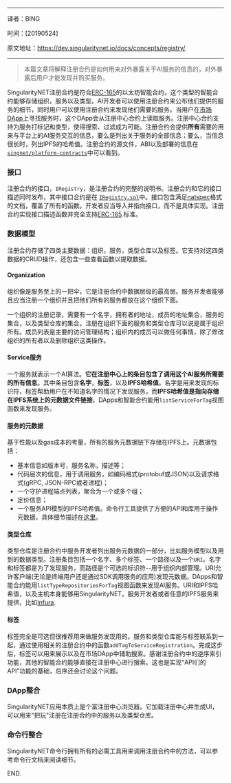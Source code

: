 ----

译者：BING

时间：[20190524]

原文地址：https://dev.singularitynet.io/docs/concepts/registry/

------

> 本篇文章将解释注册合约是如何用来对外暴露关于AI服务的信息的，对外暴露后用户才能发现并购买服务。

SingularityNET注册合约是符合[ERC-165](https://eips.ethereum.org/EIPS/eip-165)的以太坊智能合约，这个类型的智能合约能够存储组织，服务以及类型。AI开发者可以使用注册合约来公布他们提供的服务的细节，同时用户可以使用注册合约来发现他们需要的服务。当用户在[市场DApp](https://beta.singularitynet.io/)上寻找服务时，这个DApp会从注册中心合约上读取服务。注册中心合约支持为服务打标记和类型，使得搜索、过滤成为可能。注册合约会提供**所有**需要的用来与平台上的AI服务交互的信息，要么是列出关于服务的全部信息；要么，当信息很长时，列出IPFS的哈希值。注册合约的源文件，ABI以及部署的信息在 [`singnet/platform-contracts`](https://github.com/singnet/platform-contracts)中可以看到。

### 接口

注册合约的接口，`IRegistry`，是注册合约的完整的说明书。注册合约和它的接口描述同时发布，其中接口合约是在 [`IRegistry.sol`](https://github.com/singnet/platform-contracts/blob/master/contracts/IRegistry.sol)中。接口包含满足[natspec](https://github.com/ethereum/wiki/wiki/Ethereum-Natural-Specification-Format)格式的文档，覆盖了所有的函数。开发者应当导入并指向接口，而不是具体实现。注册合约实现接口描述函数并完全支持[ERC-165](https://eips.ethereum.org/EIPS/eip-165).标准。

### 数据模型

注册合约存储了四类主要数据：组织，服务，类型仓库以及标签。它支持对这四类数据的CRUD操作，还包含一些查看函数以提取数据。

#### Organization

组织像是服务至上的一把伞，它是注册合约中数据层级的最高层。服务开发者能够且应当注册一个组织并且把他们所有的服务都放在这个组织下面。

一个组织的注册记录，需要有一个名字，拥有者的地址，成员的地址集合，服务的集合，以及类型仓库的集合。注册在组织下面的服务和类型仓库可以说是属于组织所有。成员列表是主要的访问管理结构；组织内的成员可以做任何事情，除了修改组织的所有者以及删除组织这类操作。

#### Service服务

一个服务就表示一个AI算法。**它在注册中心上的条目包含了调用这个AI服务所需要的所有信息**。其中条目包含**名字**，**标签**，以及**IPFS哈希值**。名字是用来发现的标识符，标签帮助用户在不知道名字的情况下发现服务，而**IPFS哈希值是指向存储在IPFS系统上的元数据文件链接**。DApps和智能合约能用`listServiceForTag`视图函数来发现服务。

#### 服务的元数据

基于性能以及gas成本的考量，所有的服务元数据链下存储在IPFS上。元数据包括：

- 基本信息如版本号，服务名称，描述等；
- 代码层次的信息，用于调用服务，如编码格式(protobuf或JSON)以及请求格式(gRPC, JSON-RPC或者进程)；
- 一个守护进程端点列表，聚合为一个或多个组；
- 定价信息；
- 一个服务API模型的IPFS哈希值。命令行工具提供了方便的API和库用于操作元数据，具体细节描述在[这里](https://dev.singularitynet.io/docs/concepts/service-metadata)。

#### 类型仓库

类型仓库是注册合约中服务开发者列出服务元数据的一部分，比如服务模型以及用到的数据类型。注册条目包括一个名字、多个标签、一个路径以及一个`URI`。名字和标签都是为了发现服务，而路径是个可选的标识符--用于组织内部管理。URI允许客户端(无论是终端用户还是通过SDK调用服务的应用)发现元数据。DApps和智能合约能用`listTypeRepositoriesForTag`视图函数来发现AI服务。URI和IPFS哈希值，以及主机本身能够用SingularityNET，服务开发者或者任意的IPFS服务来提供，比如[Infura](https://infura.io/).

#### 标签

标签完全是可选但很推荐用来做服务发现用的。服务和类型仓库能与标签联系到一起，通过使用相关的注册合约中的函数`addTagToServiceRegistration`。完成这步后，标签可以用来展示以及在市场DApp中辅助搜索。感谢注册合约中的逆序索引功能，其他的智能合约能够直接在注册中心进行搜索。这也是实现“API们的API”功能的基础，后序还会讨论这个问题。

### DApp整合

SingularityNET应用本质上是个富注册中心浏览器。它加载注册中心并生成UI，可以用来"把玩"注册在注册合约中的服务以及类型仓库。

### 命令行整合

SingularityNET命令行拥有所有的必需工具用来调用注册合约中的方法，可以参考命令行文档来阅读细节。

END.